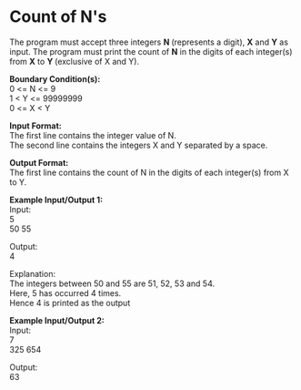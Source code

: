 # Count of N's

<p>The program must accept three integers&nbsp;<strong>N&nbsp;</strong>(represents a digit), <strong>X</strong> and <strong>Y</strong> as input. The program must print the count of <strong>N</strong>&nbsp;in the digits of each integer(s) from <strong>X</strong> to <strong>Y&nbsp;</strong>(exclusive of X and Y).</p>

<p><strong>Boundary Condition(s):</strong><br>
0 &lt;= N &lt;= 9<br>
1 &lt; Y &lt;= 99999999<br>
0 &lt;= X &lt; Y</p>

<p><strong>Input Format:</strong><br>
The first line contains the integer value of&nbsp;N.<br>
The second line contains the integers&nbsp;X and Y separated by a space.</p>

<p><strong>Output Format:</strong><br>
The first line contains the count of N in the digits of each integer(s) from X to Y.</p>

<p><strong>Example Input/Output 1:</strong><br>
Input:<br>
5<br>
50 55</p>

<p>Output:<br>
4</p>

<p>Explanation:<br>
The integers between 50 and 55 are 51, 52, 53 and 54.&nbsp;<br>
Here, 5 has occurred 4 times.<br>
Hence 4 is printed as the output</p>

<p><strong>Example Input/Output 2:</strong><br>
Input:<br>
7<br>
325 654</p>

<p>Output:<br>
63</p>
